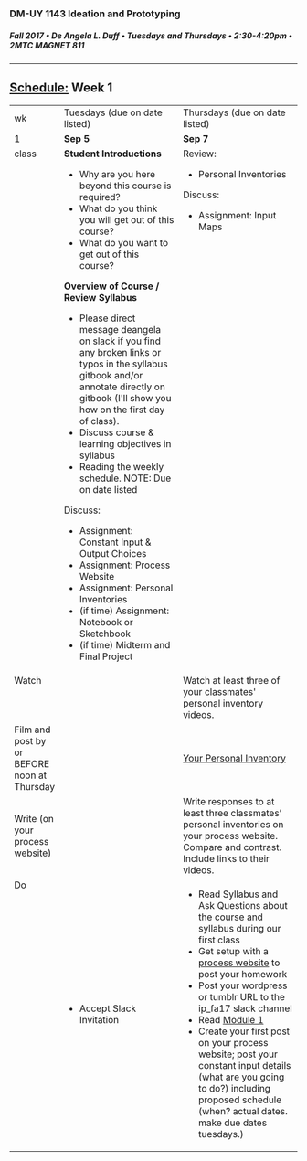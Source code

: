 ### DM-UY 1143 Ideation and Prototyping
##### Fall 2017 • De Angela L. Duff • Tuesdays and Thursdays • 2:30-4:20pm • 2MTC MAGNET 811

---
## [Schedule:](schedule.md) Week 1


<table>
<tr>
<td>wk</td>
<td>Tuesdays (due on date listed)</td>
<td>Thursdays (due on date listed)</td>
</tr>
<tr>
  <td valign="top">1</td>
  <td valign="top" width="48%"><strong>Sep 5</strong></td>
  <td valign="top" width="48%"><strong>Sep 7</strong></td>
</tr>
<tr>
<td valign="top">class</td>
<td valign="top">
<strong>Student Introductions</strong><br>
<ul>
<li>Why are you here beyond this course is required?</li>
<li>What do you think you will get out of this course?</li>
<li>What do you want to get out of this course?</li>
</ul>
<strong>Overview of Course / Review Syllabus</strong>
<ul>
 <li>Please direct message deangela on slack if you find any broken links or typos in the syllabus gitbook and/or annotate directly on gitbook (I'll show you how on the first day of class).</li>
 <li>Discuss course &amp; learning objectives in syllabus</li>
 <li>Reading the weekly schedule. NOTE: Due on date listed</li>
</ul>
Discuss:
<ul>
<li>Assignment: Constant Input &amp; Output Choices</li>
<li>Assignment: Process Website</li>
<li>Assignment: Personal Inventories</li>
<li>(if time) Assignment: Notebook or Sketchbook
<li>(if time) Midterm and Final Project
</ul>
</td>

<!-- 2nd column class -->
<td valign="top" width="48%">
Review:
<ul>
<li>Personal Inventories</li>
</ul>
Discuss:
  <ul>
  <li>Assignment: Input Maps</li>
  </ul>
</td>
 
</tr>

<!-- watch -->
<tr>
  <td valign="top">Watch</td>
  <td></td>
  <td>Watch at least three of your classmates' personal inventory videos.</td> 
</tr>


<!-- film -->
<tr>
<td>Film and post by or BEFORE noon at Thursday</td>
<td></td>
<td><a href="personal_inventory.md">Your Personal Inventory</a></td>
</tr>

<!-- write -->
<tr>
<td>Write (on your process website)</td>
<td></td>
<td>Write responses to at least three classmates’ personal inventories on your process website. Compare and contrast. Include links to their videos.</td>
</tr>

<!-- do -->
<tr>
  <td valign="top">Do</td>
  <td><ul>
  <li>Accept Slack Invitation</li>
  </ul></td>
  <td valign="top">
  <ul>
  <li>Read Syllabus and Ask Questions about the course and syllabus during our first class</li>
  <li>Get setup with a <a href="process_website.md">process website</a> to post your homework</li>
  <li>Post your wordpress or tumblr URL to the ip_fa17 slack channel</li>
  <li>Read <a href="http://teaching.polishedsolid.com/ip/mod1/content/index.html" target="_blank">Module 1</a></li>
  <li>Create your first post on your process website; post your constant input details (what are you going to do?) including proposed schedule (when? actual dates. make due dates tuesdays.)</li>
  </td>
</table>

